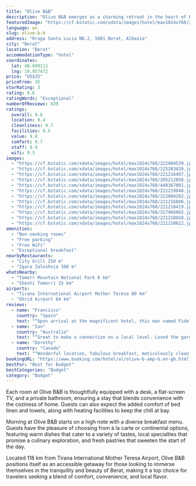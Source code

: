 ```yaml
---
title: "Olive B&B"
description: "Olive B&B emerges as a charming retreat in the heart of Berat, offering guests a serene garden view accommodation complemented by modern amenities."
featuredImage: "https://cf.bstatic.com/xdata/images/hotel/max1024x768/222084539.jpg?k=c803b6ab9f43f63e8855724c5a1c0f1bfc2867f89a1bc0c833e699613a2f3f2f&o=&hp=1"
language: en
slug: olive-b-b
address: "Rruga Santa Lucia ND.2, 5001 Berat, Albania"
city: "Berat"
location: "Berat"
accommodationType: "hotel"
coordinates:
  lat: 40.699111
  lng: 19.957472
price: "US$35"
priceFrom: 35
starRating: 3
rating: 9.6
ratingWords: "Exceptional"
numberOfReviews: 639
ratings:
  overall: 9.6
  location: 9.4
  cleanliness: 9.7
  facilities: 9.5
  value: 9.8
  comfort: 9.7
  staff: 9.9
  wifi: 9.5
images:
  - "https://cf.bstatic.com/xdata/images/hotel/max1024x768/222084539.jpg?k=c803b6ab9f43f63e8855724c5a1c0f1bfc2867f89a1bc0c833e699613a2f3f2f&o=&hp=1"
  - "https://cf.bstatic.com/xdata/images/hotel/max1024x768/225283420.jpg?k=204c93782f2a1b1b6ae67df30f5f874fc34b3d8ef904d0ad101150193b42d96d&o=&hp=1"
  - "https://cf.bstatic.com/xdata/images/hotel/max1024x768/221216487.jpg?k=54c107490ac70fbc2867073dd8e29a4c3741c1a8585160e5e830cb07679b5bbf&o=&hp=1"
  - "https://cf.bstatic.com/xdata/images/hotel/max1024x768/205212856.jpg?k=aba922e6dc4a19c5d7201d91947dcf92c3cfc646bef44715eb2dd4d7f7824e10&o=&hp=1"
  - "https://cf.bstatic.com/xdata/images/hotel/max1024x768/440367001.jpg?k=9aba0dd322052d550c8b86cfee1266b8361932693daf5ae7ea5bc50f960e8a18&o=&hp=1"
  - "https://cf.bstatic.com/xdata/images/hotel/max1024x768/221219048.jpg?k=8ad6bd0b27e87bb567cb50b1cb2f6b2ef105dca1f91bed158a9a626a76b9b80b&o=&hp=1"
  - "https://cf.bstatic.com/xdata/images/hotel/max1024x768/222084202.jpg?k=c185bc7803f310c073bb4d71032f009b1a6e24b7f9528176169d95814de418fe&o=&hp=1"
  - "https://cf.bstatic.com/xdata/images/hotel/max1024x768/221216806.jpg?k=798831630150fa8dc9f043427987fda8bc28f537104d9d3a4236384b8c863c03&o=&hp=1"
  - "https://cf.bstatic.com/xdata/images/hotel/max1024x768/221218419.jpg?k=fab1e0a7d9c55e2d94744e2e40ac269876850f24eb52d9ca7af6db3623c9b8fc&o=&hp=1"
  - "https://cf.bstatic.com/xdata/images/hotel/max1024x768/317966965.jpg?k=45bfd624ff0316e263447707752e76500faa062742a859b9b293929d35d933f5&o=&hp=1"
  - "https://cf.bstatic.com/xdata/images/hotel/max1024x768/221218658.jpg?k=2a82a827b0256c6f87456f2b336509f3355093a97be3151205b5c4f6c713d662&o=&hp=1"
  - "https://cf.bstatic.com/xdata/images/hotel/max1024x768/221210622.jpg?k=c58dcbde4f11313b02170bc6078288ec4b5609386034d67f6c0ffdd4dc6713d2&o=&hp=1"
amenities:
  - "Non-smoking rooms"
  - "Free parking"
  - "Free WiFi"
  - "Exceptional breakfast"
nearbyRestaurants:
  - "City Grill 250 m"
  - "Zgara Zaloshnja 300 m"
whatsNearby:
  - "Tomorr Mountain National Park 8 km"
  - "Sheshi Tomorri 15 km"
airports:
  - "Tirana International Airport Mother Teresa 80 km"
  - "Ohrid Airport 84 km"
reviews:
  - name: "Francisco"
    country: "Spain"
    text: "“Upon arrival at the magnificent hotel, this man named Fidel was waiting for us. It is a house that has several rooms and the truth is that he left us the room with a view of the garden. Good parking for the car and close to the good few meters...”"
  - name: "Ian"
    country: "Australia"
    text: "“Great to make a connection on a local level. Loved the garden and was sent on my way with a bag of oranges pomegranate and a raki for breakfast. Very good hospitality. Hosts prepared breakfast early so I cou”"
  - name: "Dorothy"
    country: "Canada"
    text: "“Wonderful location, fabulous breakfast, meticulously clean.”"
bookingURL: "https://www.booking.com/hotel/al/olive-b-amp-b.en-gb.html?aid=8035640"
bestFor: "Best for Budget"
bestCategories: "Budget"
category: "Budget"
---
```


Each room at Olive B&B is thoughtfully equipped with a desk, a flat-screen TV, and a private bathroom, ensuring a stay that blends convenience with the coziness of home. Guests can also expect the added comfort of bed linen and towels, along with heating facilities to keep the chill at bay.

Morning at Olive B&B starts on a high note with a diverse breakfast menu. Guests have the pleasure of choosing from à la carte or continental options, featuring warm dishes that cater to a variety of tastes, local specialties that promise a culinary exploration, and fresh pastries that sweeten the start of the day.

Located 118 km from Tirana International Mother Teresa Airport, Olive B&B positions itself as an accessible getaway for those looking to immerse themselves in the tranquility and beauty of Berat, making it a top choice for travelers seeking a blend of comfort, convenience, and local flavor.